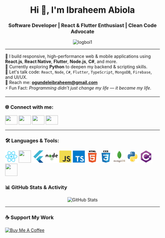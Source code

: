 <h1 align="center">Hi 👋, I'm Ibraheem Abiola</h1>
<h3 align="center">Software Developer | React & Flutter Enthusiast | Clean Code Advocate</h3>

<p align="center">
  <img src="https://komarev.com/ghpvc/?username=logboi1&label=Profile%20views&color=0e75b6&style=flat" alt="logboi1" />
</p>

---

🚀 I build responsive, high-performance web & mobile applications using **React.js**, **React Native**, **Flutter**, **Node.js**, **C#**, and more.  
🎯 Currently exploring **Python** to deepen my backend & scripting skills.  
💬 Let's talk code: `React`, `Node`, `C#`, `Flutter`, `TypeScript`, `MongoDB`, `Firebase`, and UI/UX.  
📧 Reach me: **ogundeleibraheem@gmail.com**  
⚡ Fun Fact: _Programming didn’t just change my life — it became my life._

---

### 🌐 Connect with me:
<p align="left">
  <a href="https://dev.to/logboi1" target="_blank"><img src="https://raw.githubusercontent.com/rahuldkjain/github-profile-readme-generator/master/src/images/icons/Social/devto.svg" height="30" width="40" /></a>
  <a href="https://codesandbox.com/logboi1" target="_blank"><img src="https://raw.githubusercontent.com/rahuldkjain/github-profile-readme-generator/master/src/images/icons/Social/codesandbox.svg" height="30" width="40" /></a>
  <a href="https://www.behance.net/logboi1" target="_blank"><img src="https://raw.githubusercontent.com/rahuldkjain/github-profile-readme-generator/master/src/images/icons/Social/behance.svg" height="30" width="40" /></a>
  <a href="https://www.leetcode.com/logboi1" target="_blank"><img src="https://raw.githubusercontent.com/rahuldkjain/github-profile-readme-generator/master/src/images/icons/Social/leet-code.svg" height="30" width="40" /></a>
</p>

---

### 🛠️ Languages & Tools:
<p align="left">
  <img src="https://raw.githubusercontent.com/devicons/devicon/master/icons/react/react-original.svg" width="40" height="40"/>
  <img src="https://reactnative.dev/img/header_logo.svg" width="40" height="40"/>
  <img src="https://raw.githubusercontent.com/devicons/devicon/master/icons/flutter/flutter-original.svg" width="40" height="40"/>
  <img src="https://raw.githubusercontent.com/devicons/devicon/master/icons/nodejs/nodejs-original-wordmark.svg" width="40" height="40"/>
  <img src="https://raw.githubusercontent.com/devicons/devicon/master/icons/javascript/javascript-original.svg" width="40" height="40"/>
  <img src="https://raw.githubusercontent.com/devicons/devicon/master/icons/typescript/typescript-original.svg" width="40" height="40"/>
  <img src="https://raw.githubusercontent.com/devicons/devicon/master/icons/html5/html5-original-wordmark.svg" width="40" height="40"/>
  <img src="https://raw.githubusercontent.com/devicons/devicon/master/icons/css3/css3-original-wordmark.svg" width="40" height="40"/>
  <img src="https://raw.githubusercontent.com/devicons/devicon/master/icons/mongodb/mongodb-original-wordmark.svg" width="40" height="40"/>
  <img src="https://raw.githubusercontent.com/devicons/devicon/master/icons/python/python-original.svg" width="40" height="40"/>
  <img src="https://raw.githubusercontent.com/devicons/devicon/master/icons/csharp/csharp-original.svg" width="40" height="40"/>
  <img src="https://www.vectorlogo.zone/logos/firebase/firebase-icon.svg" width="40" height="40"/>
</p>



### 📊 GitHub Stats & Activity
<p align="center">
  <img src="https://github-readme-stats.vercel.app/api?username=logboi1&show_icons=true&theme=radical" alt="GitHub Stats" />
</p>
<!-- <p align="center">
  <img src="https://github-readme-stats.vercel.app/api/top-langs/?username=logboi1&layout=compact&theme=radical" alt="Top Languages" />
</p>
<p align="center">
  <img src="https://github-readme-activity-graph.cyclic.app/graph?username=logboi1&theme=react-dark&hide_border=true" alt="Activity Graph" />
</p> -->

---

### ☕ Support My Work
<p>
  <a href="https://www.buymeacoffee.com/logboi1">
    <img src="https://cdn.buymeacoffee.com/buttons/v2/default-yellow.png" height="50" width="210" alt="Buy Me A Coffee" />
  </a>
</p>
